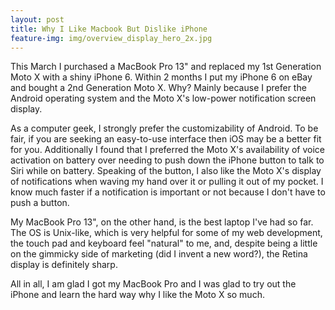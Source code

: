 ```yaml
---
layout: post
title: Why I Like Macbook But Dislike iPhone
feature-img: img/overview_display_hero_2x.jpg
---
```


This March I purchased a MacBook Pro 13" and replaced my 1st Generation Moto X with a shiny iPhone 6.  Within 2 months I put my iPhone 6 on eBay and bought a 2nd Generation Moto X.  Why?  Mainly because I prefer the Android operating system and the Moto X's low-power notification screen display.

As a computer geek, I strongly prefer the customizability of Android.  To be fair, if you are seeking an easy-to-use interface then iOS may be a better fit for you.  Additionally I found that I preferred the Moto X's availability of voice activation on battery over needing to push down the iPhone button to talk to Siri while on battery.  Speaking of the button, I also like the Moto X's display of notifications when waving my hand over it or pulling it out of my pocket.  I know much faster if a notification is important or not because I don't have to push a button.

My MacBook Pro 13", on the other hand, is the best laptop I've had so far.  The OS is Unix-like, which is very helpful for some of my web development, the touch pad and keyboard feel "natural" to me, and, despite being a little on the gimmicky side of marketing (did I invent a new word?), the Retina display is definitely sharp.

All in all, I am glad I got my MacBook Pro and I was glad to try out the iPhone and learn the hard way why I like the Moto X so much.
